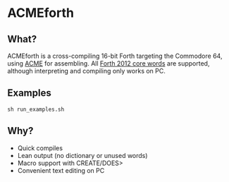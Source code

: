 # ACMEforth

## What?

ACMEforth is a cross-compiling 16-bit Forth targeting the Commodore 64, using [ACME](https://sourceforge.net/projects/acme-crossass/) for assembling.
All [Forth 2012 core words](https://forth-standard.org/standard/core) are supported, although interpreting and compiling only works on PC.

## Examples

`sh run_examples.sh`

## Why?

 * Quick compiles
 * Lean output (no dictionary or unused words)
 * Macro support with CREATE/DOES>
 * Convenient text editing on PC
